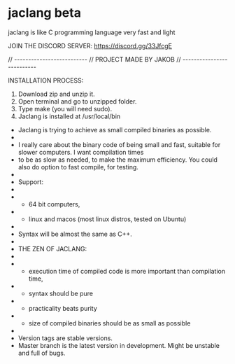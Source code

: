 # jaclang beta
jaclang is like C programming language very fast and light

JOIN THE DISCORD SERVER: https://discord.gg/33JfcgE

// --------------------------
// PROJECT MADE BY JAKOB
// --------------------------

INSTALLATION PROCESS:
1. Download zip and unzip it.
2. Open terminal and go to unzipped folder.
3. Type make (you will need sudo).
4. Jaclang is installed at /usr/local/bin



 * Jaclang is trying to achieve as small compiled binaries as possible.
 * 
 * I really care about the binary code of being small and fast, suitable for slower computers. I want compilation times 
 * to be as slow as needed, to make the maximum efficiency. You could also do option to fast compile, for testing.
 * 
 * Support:
 * 
 * - 64 bit computers,
 * - linux and macos (most linux distros, tested on Ubuntu)
 * 
 * Syntax will be almost the same as C++.
 * 
 *  THE ZEN OF JACLANG:
 * 
 * - execution time of compiled code is more important than compilation time,
 * - syntax should be pure
 * - practicality beats purity
 * - size of compiled binaries should be as small as possible
 *
 * Version tags are stable versions. 
 * Master branch is the latest version in development. Might be unstable and full of bugs.
